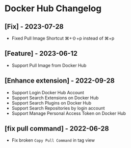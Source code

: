 # Docker Hub Changelog

## [Fix] - 2023-07-28

- Fixed Pull Image Shortcut ⌘+⇧+p instead of ⌘+p

## [Feature] - 2023-06-12

- Support Pull Image from Docker Hub

## [Enhance extension] - 2022-09-28

- Support Login Docker Hub Account
- Support Search Extensions on Docker Hub
- Support Search Plugins on Docker Hub
- Support Search Repositories by login account
- Support Manage Personal Access Token on Docker Hub

## [fix pull command] - 2022-06-28

- Fix broken `Copy Pull Command` in tag view
